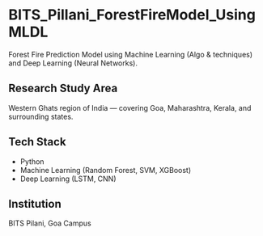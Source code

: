 

# BITS_Pillani_ForestFireModel_UsingMLDL  


Forest Fire Prediction Model using Machine Learning (Algo & techniques) and Deep Learning (Neural Networks).  

## Research Study Area  
Western Ghats region of India — covering Goa, Maharashtra, Kerala, and surrounding states.  

## Tech Stack  
- Python  
- Machine Learning (Random Forest, SVM, XGBoost)  
- Deep Learning (LSTM, CNN)  

## Institution  
BITS Pilani, Goa Campus   

